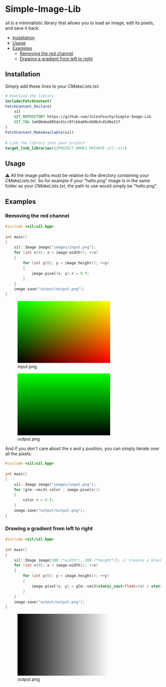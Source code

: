 # Simple-Image-Lib

*sil* is a minimalistic library that allows you to load an image, edit its pixels, and save it back.

- [Installation](#installation)
- [Usage](#usage)
- [Examples](#examples)
  - [Removing the red channel](#removing-the-red-channel)
  - [Drawing a gradient from left to right](#drawing-a-gradient-from-left-to-right)

## Installation

Simply add these lines to your *CMakeLists.txt*:

```cmake
# Download the library
include(FetchContent)
FetchContent_Declare(
    sil
    GIT_REPOSITORY https://github.com/JulesFouchy/Simple-Image-Lib
    GIT_TAG 1e606dee895dc41cc87cbba69cdddb2cd1d8e217
)
FetchContent_MakeAvailable(sil)

# Link the library into your project
target_link_libraries(${PROJECT_NAME} PRIVATE sil::sil)
```

## Usage

⚠️ All the image paths must be relative to the directory containing your *CMakeLists.txt*. So for example if your "hello.png" image is in the same folder as your *CMakeLists.txt*, the path to use would simply be "hello.png".

## Examples

### Removing the red channel

```cpp
#include <sil/sil.hpp>

int main()
{
    sil::Image image{"images/input.png"};
    for (int x{0}; x < image.width(); ++x)
    {
        for (int y{0}; y < image.height(); ++y)
        {
            image.pixel(x, y).r = 0.f;
        }
    }
    image.save("output/output.png");
}
```

<figure>
  <img src="./tests/images/test.png" alt="input" />
  <figcaption>input.png</figcaption>
</figure>

<figure>
  <img src="./tests/output/UseCase_RemoveRedChannel.png" alt="output" />
  <figcaption>output.png</figcaption>
</figure>

And if you don't care about the x and y position, you can simply iterate over all the pixels:

```cpp
#include <sil/sil.hpp>

int main()
{
    sil::Image image{"images/input.png"};
    for (glm::vec3& color : image.pixels())
    {
        color.r = 0.f;
    }
    image.save("output/output.png");
}
```

### Drawing a gradient from left to right

```cpp
#include <sil/sil.hpp>

int main()
{
    sil::Image image{300 /*width*/, 200 /*height*/}; // Creates a black image with the given size.
    for (int x{0}; x < image.width(); ++x)
    {
        for (int y{0}; y < image.height(); ++y)
        {
            image.pixel(x, y) = glm::vec3{static_cast<float>(x) / static_cast<float>(image.width() - 1)};
        }
    }
    image.save("output/output.png");
}
```

<figure>
  <img src="./tests/output/UseCase_DrawGradientLeftToRight.png" alt="output" />
  <figcaption>output.png</figcaption>
</figure>